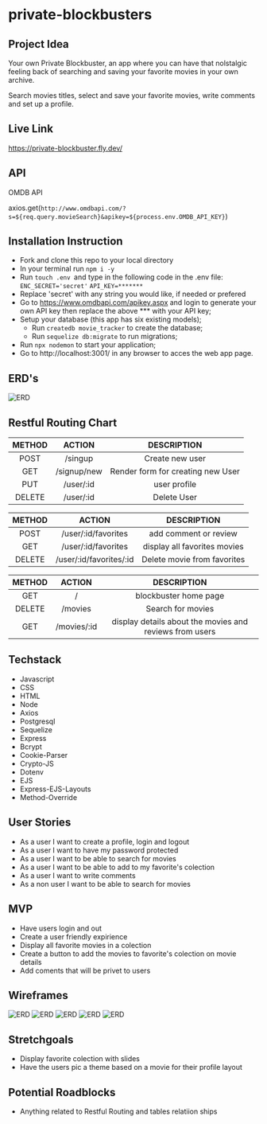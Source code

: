 # private-blockbusters

## Project Idea
Your own Private Blockbuster, an app where you can have that nolstalgic feeling back of searching and saving your favorite movies in your own archive.

Search movies titles, select and save your favorite movies, write comments and set up a profile.

## Live Link

https://private-blockbuster.fly.dev/

## API 
OMDB API

  axios.get(`http://www.omdbapi.com/?s=${req.query.movieSearch}&apikey=${process.env.OMDB_API_KEY}`)

## Installation Instruction
* Fork and clone this repo to your local directory
* In your terminal run ` npm i -y `
* Run `touch .env `and type in the following code in the .env file:
``` ENC_SECRET='secret' ```
``` API_KEY=******* ``` 
* Replace 'secret' with any string you would like, if needed or prefered
* Go to https://www.omdbapi.com/apikey.aspx and login to generate your own API key then replace the above *** with your API key;
* Setup your database (this app has six existing models);
  * Run `createdb movie_tracker` to create the database;
  * Run `sequelize db:migrate` to run migrations;
* Run `npx nodemon` to start your application;
* Go to http://localhost:3001/ in any browser to acces the web app page.
## ERD's

![ERD](./imgs/Screen%20Shot%202022-09-13%20at%202.44.11%20PM.png)

## Restful Routing Chart

| METHOD |   ACTION    |           DESCRIPTION             |
|:------:|:-----------:|:---------------------------------:|
| POST   | /singup     | Create new user                   |
| GET    | /signup/new | Render form for creating new User |
| PUT    | /user/:id   | user profile                      |
| DELETE | /user/:id  | Delete User                       |

| METHOD |   ACTION    |            DESCRIPTION               |
|:------:|:-----------:|:------------------------------------:|
| POST   | /user/:id/favorites| add comment or review         |
| GET    | /user/:id/favorites| display all favorites movies  |
| DELETE | /user/:id/favorites/:id|Delete movie from favorites|

| METHOD |   ACTION    |            DESCRIPTION               |
|:------:|:-----------:|:------------------------------------:|
| GET    |         /   |        blockbuster home page         |
| DELETE |    /movies  |         Search for movies            |
| GET    | /movies/:id |display details about the movies and reviews from users|

## Techstack

* Javascript
* CSS
* HTML
* Node
* Axios
* Postgresql
* Sequelize
* Express
* Bcrypt
* Cookie-Parser
* Crypto-JS
* Dotenv
* EJS
* Express-EJS-Layouts
* Method-Override

## User Stories

* As a user I want to create a profile, login and logout
* As a user I want to have my password protected
* As a user I want to be able to search for movies
* As a user I want to be able to add to my favorite's colection
* As a user I want to write comments
* As a non user I want to be able to search for movies

## MVP

* Have users login and out 
* Create a user friendly expirience
* Display all favorite movies in a colection 
* Create a button to add the movies to favorite's colection on movie details
* Add coments that will be privet to users


## Wireframes
![ERD](./imgs/Slice%201.png)
![ERD](./imgs/Slice%201%20(1).png)
![ERD](./imgs/Slice%201%20(2).png)
![ERD](./imgs/Slice%201%20(3).png)
![ERD](./imgs/Slice%201%20(4).png)

## Stretchgoals

* Display favorite colection with slides
* Have the users pic a theme based on a movie for their profile layout

## Potential Roadblocks
* Anything related to Restful Routing and tables relatiion ships